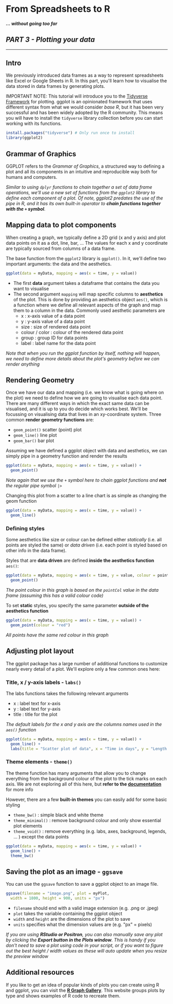 # From Spreadsheets to R

#### _... without going too far_

## _PART 3 - Plotting your data_

---

## Intro

We previously introduced data frames as a way to represent spreadsheets like
Excel or Google Sheets in R. In this part, you'll learn how to visualise the
data stored in data frames by generating plots.

IMPORTANT NOTE: This tutorial will introduce you to the
[Tidyverse Framework](https://www.tidyverse.org/) for plotting. ggplot is an
opinionated framework that uses different syntax from what we would consider
_base R_, but it has been very successful and has been widely adopted by the R
community. This means you will have to install the `tidyverse` library
collection before you can start working with its functions.

```r
install.packages("tidyverse") # Only run once to install
library(ggplot2)
```

## Grammar of Graphics

GGPLOT refers to the _Grammar of Graphics_, a structured way to defining a plot
and all its components in an intuitive and reproducible way both for humans and
computers.

_Similar to using `dplyr` functions to chain together a set of data frame
operations, we'll use a new set of functions from the `ggplot2` library to
define each component of a plot. Of note, ggplot2 predates the use of the pipe
in R, and it has its own built-in operator to **chain functions together with
the `+` symbol**._

## Mapping data to plot components

When creating a graph, we typically define a 2D grid (x and y axis) and plot
data points on it as a dot, line, bar, ... The values for each x and y
coordinate are typically sourced from columns of a data frame.

The base function from the `ggplot2` library is `ggplot()`. In it, we'll define
two important arguments: the data and the aesthetics.

```r
ggplot(data = myData, mapping = aes(x = time, y = value))
```

- The first **data** argument takes a dataframe that contains the data you want
  to visualise
- The second argument `mapping` will map specific columns to **aesthetics** of
  the plot. This is done by providing an aesthetics object `aes()`, which is a
  function where we define all relevant aspects of the graph and map them to a
  column in the data. Commonly used aesthetic parameters are
  - x : x-axis value of a data point
  - y : y-axis value of a data point
  - size : size of rendered data point
  - colour / color : colour of the rendered data point
  - group : group ID for data points
  - label : label name for the data point

_Note that when you run the ggplot function by itself, nothing will happen, we
need to define more details about the plot's geometry before we can render
anything_

## Rendering Geometry

Once we have our data and mapping (i.e. we know what is going where on the plot)
we need to define how we are going to visualise each data point. There are many
different ways in which the exact same data can be visualised, and it is up to
you do decide which works best. We'll be focussing on visualising data that
lives in an xy-coordinate system. Three common **render geometry functions**
are:

- `geom_point()` scatter (point) plot
- `geom_line()` line plot
- `geom_bar()` bar plot

Assuming we have defined a ggplot object with data and aesthetics, we can simply
pipe in a geometry function and render the results

```r
ggplot(data = myData, mapping = aes(x = time, y = value)) + 
  geom_point()
```

_Note again that we use the `+` symbol here to chain ggplot functions and
**not** the regular pipe symbol `|>`_

Changing this plot from a scatter to a line chart is as simple as changing the
geom function

```r
ggplot(data = myData, mapping = aes(x = time, y = value)) + 
  geom_line()
```

### Defining styles

Some aesthetics like size or colour can be defined either _statically_ (i.e. all
points are styled the same) or _data driven_ (i.e. each point is styled based on
other info in the data frame).

Styles that are **data driven** are defined **inside the aesthetics function**
`aes()`:

```r
ggplot(data = myData, mapping = aes(x = time, y = value, colour = pointCol)) + 
  geom_point()
```

_The point colour in this graph is based on the `pointCol` value in the data
frame (assuming this has a valid colour code)_

To set **static** styles, you specify the same parameter **outside of the
aesthetics function**

```r
ggplot(data = myData, mapping = aes(x = time, y = value)) + 
  geom_point(colour = "red")
```

_All points have the same red colour in this graph_

## Adjusting plot layout

The ggplot package has a large number of additional functions to customize
nearly every detail of a plot. We'll explore only a few common ones here:

### Title, x / y-axis labels - `labs()`

The labs functions takes the following relevant arguments

- x : label text for x-axis
- y : label text for y-axis
- title : title for the plot

_The default labels for the x and y axis are the columns names used in the
`aes()` function_

```r
ggplot(data = myData, mapping = aes(x = time, y = value)) + 
  geom_line() +
  labs(title = "Scatter plot of data", x = "Time in days", y = "Length in meters")
```

### Theme elements - `theme()`

The theme function has many arguments that allow you to change everything from
the background colour of the plot to the tick marks on each axis. We are not
exploring all of this here, but **refer to the
[documentation](https://ggplot2.tidyverse.org/reference/theme.html)** for more
info

However, there are a few **built-in themes** you can easily add for some basic
styling

- `theme_bw()` : simple black and white theme
- `theme_minimal()` : remove background colour and only show essential plot
  elements
- `theme_void()` : remove everything (e.g. labs, axes, background, legends, ...
  ) except the data points

```r
ggplot(data = myData, mapping = aes(x = time, y = value)) + 
  geom_line() +
  theme_bw()
```

## Saving the plot as an image - `ggsave`

You can use the `ggsave` function to save a ggplot object to an image file.

```r
ggsave(filename = "image.png", plot = myPlot, 
  width = 1800, height = 900, units = "px")
```

- `filename` should end with a valid image extension (e.g. .png or .jpeg)
- `plot` takes the variable containing the ggplot object
- `width` and `height` are the dimensions of the plot to save
- `units` specifies what the dimension values are (e.g. "px" = pixels)

_If you are using **RStudio or Positron**, you can also manually save any plot
by clicking the **Export button in the Plots window**. This is handy if you
don't need to save a plot using code in your script, or if you want to figure
out the best height / width values as these will auto update when you resize the
preview window_

## Additional resources

If you like to get an idea of popular kinds of plots you can create using R and
ggplot, you can visit the
**[R Graph Gallery](https://r-graph-gallery.com/barplot.html)**. This website
groups plots by type and shows examples of R code to recreate them.
